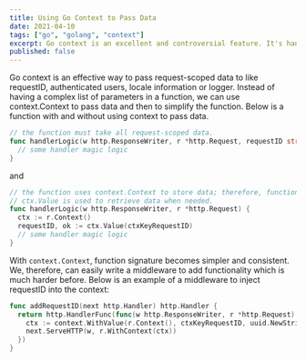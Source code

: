 ```yaml
---
title: Using Go Context to Pass Data
date: 2021-04-10
tags: ["go", "golang", "context"]
excerpt: Go context is an excellent and controversial feature. It's handy to pass data to deep level functions without exploding the complexity of codes. However, its convenience could also be a source of bugs in your program. This post will discuss one common problem when using Go context.
published: false
---
```


Go context is an effective way to pass request-scoped data to like requestID, authenticated users, locale information or logger. Instead of having a complex list of parameters in a function, we can use context.Context to pass data and then to simplify the function. Below is a function with and without using context to pass data.
```go
// the function must take all request-scoped data.
func handlerLogic(w http.ResponseWriter, r *http.Request, requestID string, *user *User, locale string, logger Logger) {
  // some handler magic logic
}
```

and

```go
// the function uses context.Context to store data; therefore, function signature is much simpler.
// ctx.Value is used to retrieve data when needed.
func handlerLogic(w http.ResponseWriter, r *http.Request) {
  ctx := r.Context()
  requestID, ok := ctx.Value(ctxKeyRequestID)
  // some handler magic logic
}
```

With `context.Context`, function signature becomes simpler and consistent. We, therefore, can easily write a middleware to add functionality which is much harder before. Below is an example of a middleware to inject requestID into the context:

```go
func addRequestID(next http.Handler) http.Handler {
  return http.HandlerFunc(func(w http.ResponseWriter, r *http.Request) {
    ctx := context.WithValue(r.Context(), ctxKeyRequestID, uuid.NewString())
    next.ServeHTTP(w, r.WithContext(ctx))
  })
}
```